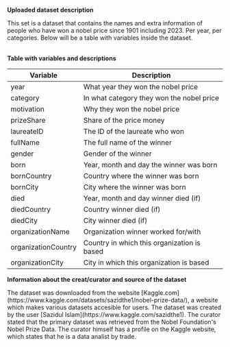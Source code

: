 <b> Uploaded dataset description </b>
<br>
<p> This set is a dataset that contains the names and extra information of people who have won a nobel price since 1901 including 2023. Per year, per categories. Below will be a table with variables inside the dataset. </p>
<br>
<b> Table with variables and descriptions </b>
<br>

| Variable | Description |
| --- | ----------- |
| year | What year they won the nobel price |
| category | In what category they won the nobel price |
| motivation | Why they won the nobel price |
| prizeShare | Share of the price money |
| laureateID | The ID of the laureate who won |
| fullName | The full name of the winner |
| gender | Gender of the winner |
| born | Year, month and day the winner was born |
| bornCountry | Country where the winner was born |
| bornCity | City where the winner was born |
| died | Year, month and day winner died (if) |
| diedCountry | Country winner died (if) |
| diedCity | City winner died (if) |
| organizationName | Organization winner worked for/with |
| organizationCountry | Country in which this organization is based  |
| organizationCity | City in which this organization is based |

<b> Information about the creat/curator and source of the dataset </b>
<br>

<p> The dataset was downloaded from the website [Kaggle.com](https://www.kaggle.com/datasets/sazidthe1/nobel-prize-data/), a website which makes various datasets accesible for users. The dataset was created by the user [Sazidul Islam](https://www.kaggle.com/sazidthe1). The curator stated that the primary dataset was retrieved from the Nobel Foundation's Nobel Prize Data. The curator himself has a profile on the Kaggle website, which states that he is a data analist by trade.    </p>
<p>  </p>

